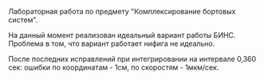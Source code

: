 Лабораторная работа по предмету "Комплексирование бортовых систем".

На данный момент реализован идеальный вариант работы БИНС. Проблема в том, что вариант работает нифига не идеально.

После последних исправлений при интегрировании на интервале 0,360 сек: ошибки по координатам - 1см, по скоростям - 1мкм/сек.
